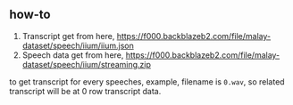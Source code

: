 ## how-to

1. Transcript get from here, https://f000.backblazeb2.com/file/malay-dataset/speech/iium/iium.json
2. Speech data get from here, https://f000.backblazeb2.com/file/malay-dataset/speech/iium/streaming.zip

to get transcript for every speeches, example, filename is `0.wav`, so related transcript will be at 0 row transcript data.